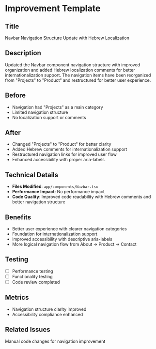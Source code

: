 # Improvement Template

## Title
Navbar Navigation Structure Update with Hebrew Localization

## Description
Updated the Navbar component navigation structure with improved organization and added Hebrew localization comments for better internationalization support. The navigation items have been reorganized from "Projects" to "Product" and restructured for better user experience.

## Before
- Navigation had "Projects" as a main category
- Limited navigation structure
- No localization support or comments

## After
- Changed "Projects" to "Product" for better clarity
- Added Hebrew comments for internationalization support
- Restructured navigation links for improved user flow
- Enhanced accessibility with proper aria-labels

## Technical Details
- **Files Modified**: `app/components/Navbar.tsx`
- **Performance Impact**: No performance impact
- **Code Quality**: Improved code readability with Hebrew comments and better navigation structure

## Benefits
- Better user experience with clearer navigation categories
- Foundation for internationalization support
- Improved accessibility with descriptive aria-labels
- More logical navigation flow from About → Product → Contact

## Testing
- [ ] Performance testing
- [ ] Functionality testing
- [ ] Code review completed

## Metrics
- Navigation structure clarity improved
- Accessibility compliance enhanced

## Related Issues
Manual code changes for navigation improvement 
